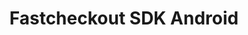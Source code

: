 ---
title : "Fastcheckout SDK Android"
meta_title: "Fastcheckout SDK Android configuration manual - MultiSafepay Documentation Center"
meta_description: "In the MultiSafepay Documentation Center all relevant information regarding our Plugins and API. As well as Support pages for Payment Method, Tools and General Questions. You can also find the contact details of our Support Team and Integration Team."
github_url: "https://github.com/MultiSafepay/fastcheckout-android-sdk"
logo: "/logo/Integrations/Fastcheckout_Android.svg"
weight: 10
title_short: "Fastcheckout Android"
layout: 'single'
manual: "."
description_short: "The Android version of our Fastcheckout SDK a library that you can integrate into a application to provide a connection to MultiSafepay services."
description: "The Fastcheckout SDK is a library that you can integrate into your native Android, iOS and/or React Native application providing connection to MultiSafepay services. The Fastcheckout SDK adds a smooth, fast and native checkout experience to your mobile app, and by storing and reusing data it is the fastest checkout process available for shopping apps."
---
